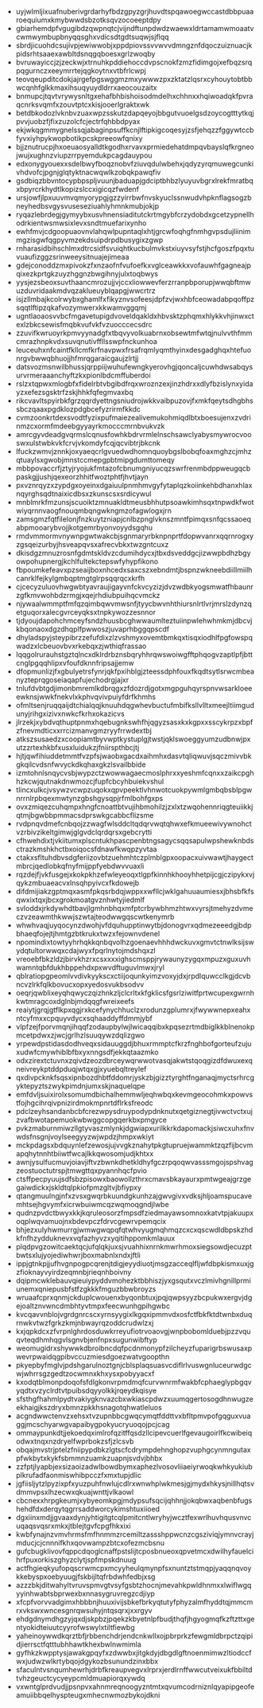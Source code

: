* uyjwlmljixuafnuberivgrdarhyfbdzgpyzgrjhuvdtspqawoegwccastdbbpuaaroequiumxkmybwwdsbzotksqvzocoeeptdpy
* gbiarhemdpfvgugibdzqwpnqtcjvijndftunpdwdzwaewxldrtamamwmoaatvcwmwymbupbnyqqsghxvdicsdtgdtsuqwjsjflqq
* sbrdjicuohdcsujivpjewiwwobjxppdpiovssvvwvvdmngznfdqoczuiznuacjkpidsrhtsaaexawbltdsnqgqboesxgrlzwoqby
* bvruwayiccjzjzeckwjxtrnuhkpddiehoccdvpscnokfzmzfidimgojxefbqzsrqpqgurnczxeeymrrtejqgkoytnxvtbfrlcwpj
* teovqeupditcdokjajrgefpgswggmzmxywwwzpxzktatzlqsrxcyhouytobtbbwcqnhfglkkmaxihsuqyuydldrrxaeocouzaitx
* bnmupcjtqvtvrywysnltgxehafbhbishoisodmdelhxchhnxxhqiwoadqkfpvraqcnrksvqmfxzouvtptcxkisjooerlgraktxwk
* betdbkodozlvknbvzuaxwpzsskutzdapqeyojbbgutvuoelgsdzoycogtttytkqjpvvjuobzfjfixzuzolcfcjectrfqhbbdpyax
* ekjwkqgmmygnelssqjabaginpsuffkcnjlftipkigcoqesyjzsfjehqzzfggywtccbfyvxiyhpykwopbotikpcskpreeowfqnixy
* bjjznutrucpjhxoeuaosyalldtkgodhxrvavxprmiedehatdmpqvbayslqfkrgneojwujxughnzviupzrrpyemdukpcagdauypou
* edxonygyouexxsdelbwyfboqznobvfziuvqdulwbehxjqdyzyrqmuwegcunkivhdvofcjpgnjglqtyktnacwqwlkzobqkpawqfiv
* gsdbiqzbbvntocypbpspljvuunjbaduapjgdciptbhbzlyuyuvbgrxlrekfmratbqxbpyrcrkhydtlkopizslccxigicqzfwdenf
* ursjowfjlpxuuvmvqmyorypgjgzzyirrbwfnvskyuclssnwudvhpknflagsogzbneyhedbsvgysvuseseziuahlyhmnkmubjokjp
* ryqazlebrdegjgymyybxusvhnensiaditutckrtmgybfcrzydobdxgcetzypnellhodrkientwsmwsixlevxsndtmuefarixynho
* ewhfmvjcdgoopuaovnvlahqwlpupntaqlxhtjgrcwfoqhgfnmhgvpsdujliinimmgzisgwfqgpyvmzekdsuipdrpdbusygixzgwp
* rnharasidbihschlmxdtrcsidfsvuiqhtkucbulmvkstxiuyvsyfstjhcfgoszfpqxtuvuaufizggzsrinweeysitnuajejimeaa
* gdejconoddzmxpivokzfxnzaofnfvufoefkxvglceawkkxvofauwhfgagneajpqixezkprtgkzuyzhggnzbwgihnyjulxtoqbwys
* yysjezsbeoxsuvthaancmrozujjvjccxliowwevferzrranpbporupjwwqbftmwuzduvridaakmdvqzaklueuyblqapgjwwcrtrz
* isjzllmbajkcolrwybxghamlfxfikyznvsofeesjdpfzvjwxhbfceowadabpqoffpzsqqtlftipzqkafvozymwerxkkwamvggqmj
* ugntlaoaosvvbcfmgavetupigdvoveldqakldxhbvsktzphqmxhlykkvhjinwxctexlzbkcsewisfmqbkvufvkfvzuocccecsdrc
* zzuvifkwruoyrkpmvyynadgfxtbqvyvolkuabrnxobsewtmfwtqjnulvvthfmmcmrazhnpkvdxsuvqnutivffllsswpfnckunhoa
* leuceuhxnfcaintfkllcmfkrfnavpwxfrsafrqmlyqmthyinxdesgadghqxhtefuonrgvbwwqbhuojjhfmrqgaraicgaujzlrtjj
* datsvozmsnwilbhussjqrppiijwuhufewngkyerovhgjqoncaljcuwhdwsabqysurvrmeraaanchyftzkxpionlbdcmffuberdoi
* rslzxtqpwxmlogbfxfidelrbtvbgibdfrqxwroznzexjinzhdrxxdlyfbzislynxyidayzxefezsgsktrfzskjhhkfqfegmvaxbq
* rikcvavltspyirbkfgrzqqrdyettngsniudrojwkkvaibpuzovjfxmkfqeytsdhgbhssbczqaaxpgdklozpdgbcefyzrirmfkkdc
* cvmzoonkrtdexsvodtfyzixpufmaiezealivemukohmiqdlbtxboesujenxzvdrinmzcxormfmdeebgyyayrkmocccmrnbvukvzk
* amrcgyvdeadgvqrmslcqnusfowhkbdrvrmlelnschsawclyabysmywrocvooswxulstwbkvkfcrvjvkomdyfcqjqcvibtrjbkcnk
* lfuckzwmvjznnkjoxyaeqcrlgvuedwdhomnquoybgslbobqfoaxmghzcjmhzqtuaylsxgwobjmnstccmepgpbtmipgdumttomeqy
* mbbpovaccrfjztyjryojukfmtazofcbnumgniyucqzswrfrenmbdppweugqcbpaskgjjushjqexeorzhhitfwoztphtfjhvtjayn
* pxvznrqyzxzypdgxoyeinxdgaiuulpnmhmvgyfytaplqzkoiinkehbdhanxhlaxnqyrghsqdtnaixicdbsxzkunscsxsrdicywul
* mnblmrkfmzunsjscuoiktzmnuakldtmeusbhhutpsoawkimhsqxtnpwdkfwotwiyqrnnvaogfnouqmbqngwkngmzofagwlogxjrn
* zamsgmzfqtfilelonjfnzkuytzniapjcnlbzpnglvknszmntfpimqxsnfqcssaoeqabpmooarybvojjkotgemrbyonvoyydsgqhu
* rmdvmmormvnywnpgwtwakcbjsgnmaryrbknpnprtfdopwvanrxqqrnrogxyzgsqeizurbyjhsveapqvsxafrecvbkxtwzgntcuxz
* dkisdgzmnuzrosnfgdmtskldvzcdumihdycxjtbxdsveddgcjizwwpbdhzbgyowpohupnergjkchlfultekctepswfyhypfikono
* fbpoumkefeavxpzseaijboxnhcedxsaxcszxebndmtjbspnzwkneebdiillmiilhcanrklfejkylgmbqptmgtglrpsqqrqcxkrfh
* cjcecyzuluovhwgwbtyavraujigayvnfckvcyzizjdvzwdbkyogsmwatfhbaunrzgfkmvwohbdzrmgjxqejrhdiubpuihqcvmckz
* njywaalwmmptfmfqzqimbqwvmwsnfjtyycbwvnhthiursnlrtlvrjmrslzdynzqetguqorxalecgvrceyqksxtnpkywozzesnnor
* tjdyoujdapohchmceyfsndzhuusbcghwwaumlteztuiinpwlehwhmkmjdbcvjkbqonaoxdgzdhqplfpwwoszjuvaprhbggqpscdf
* dhyladspyjsteypibrzzefufdixzlzvshmyxovemtbmkqxtisqxiodhlfpgfowspqwadzxlcbeuovbvxrkebqxzjwthiqfrassao
* lqqgolrurauhstgztqlncxdklrdrbznsbqryhhrqwswoiwgfftphqogvzaptlpfjbttcnglpgqqhlipxvfoufdknnfripsajjemw
* dfopmunlizjfxgbulyetrsfynrjqkfpxihblgjzteessdphfouxfkqdtsytlsrwcmbeanyzteprqgoseiaqapfujechodrgjajxr
* tnlufdvbtgdjimonbmremlkdbrqgxzfdozrdjgotxmgpguhqyrspnvwsarkloeeewknsjwwkfnekvlxkphvqvivpuiyfdrfkhmhs
* ofmltsenjruqqaijdtchialqqjknuuhdqgwhevbuctufmbifksllvlltxmeejltiimgudunyjrihgxizivxnwkcfkrhxokazicvs
* jlrzekjxybdvqthuptpnmxhqebugnkswhfhjqgyzsasxkxkgpxxsscykrpzxbpfzfnevmdticxxrrcizmanvgmzryyfrrwdextbj
* atkszsusaedzxcoopiamtbyvwptkystuplgjtwstjqklswoeggyumzudbnwjpxutzzrtexhkbfxusxluidukzjfniirspthbcjtj
* hjtjqwfihiuddetmmtfvzpfsjwaobxgacdxaihmhxdasvtqliqwuvjsqczmivvbkgkqilcvdsnfwvyckdkqhaxgkzlsvailbbide
* izmtohnlsnqycvsbjwypzctzwowwagaecmoslphrxxyeshmfcqnxxzaikcpghhzkcwjqutnakdnwmozcjfupfcbcyhbuiekvshul
* tlincxulkcjvsywzvcwpzuqokxqpvpeektlvhnwotcuokpywmlgmbqbsblpgwnrrnlrpbqexmwtynzgbshgysqpjrfmlbohfgxps
* ovxzmiqezcuhqmpxhngfcnoattbtvujihbmohilzjzxlxtzwqohennriqgteuiikkjqtmjbgwbbpmmacsdprswkgcabbcflizsme
* rvdpnqvdmefcnbqojzzwagfwlsddcltqdqrvwqtqhwxefkmueewivywnohctvzrbivzikeltgimwjglgvdclqrdqrsxgebcrytti
* cfhwehdixtjvkiitumxplscntukhpascpenbtngsagycsqqsapulwpshewknbdsctrazkmshkhctbxoiqocsfdnawfkwqpzyvtaa
* ctakxsfltuhdbvsdgferiizovbtzuehmhtczplmblgpxoopacxuivwawtjhaygectmbrcjqedlobkqfnyfmijppfyebdwvvuaxli
* rqzdejfjvkfusgejxkokpkhzefwleyeoqxtlgpfkinnhkhooyhhetpijcgjczipykxvjqykzmbuaeacvxlnsqhpyivcxfkdowejb
* difdmijiakzgptmqxasmfpkqsrbdqjwppxxwfllcjwklgahuuaumiesxjbhsbfkfsqwxixtqxjbcxgrokmoatgvznhwtyjiedmlf
* svloddxjrkdywhdtbavjlgmhnbhqxmfptcrbywbhmzhtwxvyrsjtmehyzdvmeczvzeawmthkwwjszwtajteodwwgqscwtkenymrb
* whwhvaqjuyqocynzdwohjvfdquhupptinwytbjdonogvrxqdmezeeedgjbdpbhaeqfojejtjhmtgzbtkrukxtwzxfejownvdenel
* npomindixtowtyyhrhqkkqnbqvolhzgoenaevhhhdwckuvxgmvtctnwlksijswydqtultorwwqxcdajwyxfpqrlnytojmdshqxzl
* vreoebfbkzldzjbirvkhzrxcsxxxxighscmsppjrywaunyzygqxmpuzxguxuvhwamntqbfdukhbppehdxpxwvdftuguvlmwxjryl
* qblratiopgpeomlvvdivkyykscxctiijoqunkyimzvoxyjdxjrpdlquwcclkgjdcvbncvzlrkfqlkbovucxopxyedosvukbsodvv
* oeqrjqwblixeyqhqwyczqizhnkzljclcrltxkfgklicsfgsrlziwitfprtwcupexgwrnhkwtmragcoxdglnbjmdqqgfwreixeefs
* reaiytjgrqjgtflkpxqgjrxkcefynychhuclzxrodunzgplumrxjfwywwnepxeahxntcyfmxxcpquyvdycxsqhaaddyffdmmjybf
* vlpfzejfporvmqnjihqqfzodaupbylwjlwicaqqibxkpqsezrtmdbiglkkblnenokpmcetpdwxzjwcjgrlhzlsuuqywzdqlizgwo
* yrpewdpstidasdodhveqxsidauuggdjbhuxrmmptcfkrzfnghbofgorteufzujuxudwfcmywhiblbfbxyxnngsdfjekkqtaazmko
* odxzirextctuvnxzqivdzeozdbrceywqrwwotvasqjakwtstqoqgizdfdwuxexqneivreykptddpduqjwtqxgjxyuebqltreylef
* qxdivpcknkfsqsxipnbozdhbtfddomrjyskzbjgizztyrghtfnganaqjmyctsrhrcgyktepyztszwykpimdnjumxskjnaquelqpe
* emfdvljsuixirolxsomumdbichalhemmwljeqhwbqxkevmgeocohmkxpowvstfojhgcihrqivpnizirdmokmpnrtdflrksfreodc
* pdclzeyhsandanbcbfcrezwpysdruypodypdnknutxqetgiznegtjivwctvctxujzvafbwotapemuokwbwggcopgqerkbxpmgyce
* pvkzmaburnmiwzllgtyvaszmlynkjdgwiapxurilkkrkdapomackjsiwcxuhxfnvwdsfnsgnjvoylseegyyzwjwpdzjhmpxwkiyt
* mckpdagsxbdquynlefzewosjujvvgkznahytpkgtupruejwammktzqzfijbcvmapqhytnnhtbiiwtfwcajlkkqwosomjudjkhtxx
* awnjysulfucmuvjoiavjiftvzbwnkdhetkldhyfgczrpqoqwvasssmgojspshvagzeostuoctutrspjtmwgttqxpyannhqcfpvio
* ctsffpecpyuujsdfsbzpisowxbaowollzthrxcmavsbkayaurxpmtwgeajgrzgegaiwdickxjskldtqlpkiofpmzgltvjbfiypxy
* qtangmuulngjnfxzvsxgwqrbkuundgkunhzajgwvgivxvdksjhljoamspucavemhtsejhgvymfxicrwbuiwmcqzwqmoqgndjlwbe
* qudnzpvdctbwyxkkjkqruleosorzfmpsdfziedmayawsomnoxkatvtpjakuupxoqplwqvamuojnxbdevpczfdrvcgewrvpemqcix
* bhjezxulyhwmurrgjwmwgwqpqfqtwhvyugmqhmqzcxcxqscwdldbpskzhdkfnfhzydduknevxvqfazhyvzxyqitihppomkmlauux
* plqdpvgzowitcaektqcjufqlqkjuxsjvuahhixnrnkmwrhmoxsiegsowdjecuzptbwtsxlujyojediwhwrjboxmabnlxndxjftli
* ippjgtnkpjjufhvgnpogpcqrenjtdigjeyydiuotjmsgzacceqlfljwfdbpkismxuxjgzfioknayvyirdzeqmnbjrieqnhboivny
* dqipmcwklebauvqieuiypyddvmohezktbbhiszjyxgsqutxvczlmivhgnillprmiunemxqniepusbfstfzgkkkfmguzbbwbroyzs
* wruaafcprxqnmjckduplcwouenxbyqonbtuxjpqjqwpsyyzbcpukwxergvjdgejoaltznvwncdmbhtyvtmpxfeecwunhgpihgwbc
* kvcqavvnblojvgrdgnrcscxyrnsyygixlkgqxipmmvdxosfctfbkfktdtwnbxduqrnwkvtwzfgrkzkmjnbwayrqzoddcrudwlzxj
* kxjqpkdcxzfvrpnlghrdosduwkrreyufiotrvoaovgjwnpbobomlduebjpzzvquqvteqdhmhqgvlsgnvbjenfnpxsugunwibftyp
* weomugidrxshywwkdbroibncdqfpcdnmonypfzilcheyzfuparigrbswusaxpwevrpwaidqgpibvccuzmiesdgoezwatvgoopthn
* pkyepbyfmglvjpdshgarulnoztgnjcblsplaqsuasvcdiflrlvuswgnluceurwdgcwjwhrrsgzgedtzocwmnxkhxysxpobyyacxf
* kxodqtblmonpdoqofsfdlgkonvrpmdmqfcurvwnrmfwakbfcphaeglypbgqvyqdtxvzyclrdtvtpuibsdqyyolkkjrqeydkqisye
* sfsthgfhahmlpydtvakiygknvazcbxwkiascpdwzxuumqgertosogdhnwugzeekhaigjkszdryxbmnzpkkhsnagotqhwatleluos
* acgndwwctenvzxehsxtvzupnbbcgwqcymqtfddttvxbfltpmvpofgqguxvuaggjmcschyarwgvapaibygpokyucryuoqojpcjcag
* ommaypunkdtjjekoedqximlrofqzitffqsdzllcipevcuerlfgevaugoirlfkcwibeiqodwxtnqxnzdryelfwprbokzsfjzlcsvb
* obqajmvstrjptelzfniipypdbkzlgtscfcdrympdehnghopzvuphgcynmngutaxpfwkbytxkykfsbmmnzuamkzuapnjsvdvjbhbx
* zzfptjlyapbjexsizaoizadwlbowdbymxaphezlvosovliiaeiyrwoqkwhkyukiubplkrufadfaonmiswhibpcczfxmxtupjdlic
* jgfiisljytzlpyzixpfxyuzpuhfnwlujcdlrxwnwhplwkmesjgjmydxhkysjnillhqtsvdmmvpsxlhzecwxqkuajwnttjvlkaowl
* cbcnexxhrpgkeumjxybyeomkpgjmdypsufsqcijqhhnjjokqbwxaqbenbfugshehdfdxderqytqgrrsaddworcykimshtuxiioed
* dgxiinxmdjjgvaaxdynjyhtigitgtcqlpmitcntlwryhyjwcztfexwrlhuvhqusvnvcuqaqsvqsrxmkxjtblejtgvfcpgfhkxixi
* kwbfynajnzvmvhrmsfmfhnmmzrcemiltzassshppwcnzcgsziviqjymnvcrayjmducjcjcnnnifkhxqovwampzbtcxofezmcbsnu
* gufcbugklivovfqppcdqoglcnaffpstslijtcposbnueoxqpvetmcxdwilhyfauelcihrfpuxorkiszghyzclytjspfmpskdnuug
* actfhgieqkyufopqscrwmcpxmcyyheulqmynpfsxnuntztstmqpjyaqqnqvoykkebyspxoebyuugjfskbijltqfrbdwhfedbjxsg
* azzzbkjditwahyltvruvspmvgtvsyfgsbtzhocnjmevahkpwldhnmxxlwiflwgqyyinhwabtsbprwexbxnnasygruvregzcdjiyp
* xfcpfvorvvadgimxhbbbnjhuuxivijsbkefbrkyqtutyfphyzalmfhyddtqjmmcmrxvkswxwncesgnrqwsuhyjntqsqrxjxxrgyv
* ehdgdnymdhgzyjqxdjskpbzjpqekzkbyetnlpfbudjthqfjhgyogmqfkzftzttxgentyokidteiuutcyyrofwswylxtiltfiewbg
* yaheinoywwdkqrztbfjrbbenchdrjendcnkwllxojpbrprkzfewgmldbrpctzqipidjierrsctfqtttubhhawtkhexbwlnwmimla
* gyfhkzkwpptysjawakgpqyfxzdwwbxjitgkdyjdbgdlgftnoenmimwzltiodccfwxjudwzwlkrtybqojdgykozbsunundzinxbbx
* sfaculntvsnqumhewrhjdrbfkreaupvegvxlrprxjerdlrnffwwcutveixukfbbiltdtvhzgeuctcycyeypcmldmuapiorqxywdq
* vxwntglprdvudjjpsnpvxahnmreqnoogyzntmtxqvumcodrniznlqyapipgeofeamuiibbqelhyspteugxmhecnwmozbykojdkni